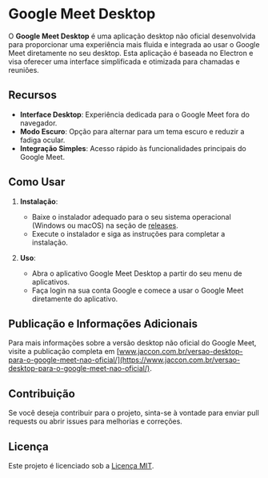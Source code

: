 # Google Meet Desktop

O **Google Meet Desktop** é uma aplicação desktop não oficial desenvolvida para proporcionar uma experiência mais fluida e integrada ao usar o Google Meet diretamente no seu desktop. Esta aplicação é baseada no Electron e visa oferecer uma interface simplificada e otimizada para chamadas e reuniões.

## Recursos

- **Interface Desktop**: Experiência dedicada para o Google Meet fora do navegador.
- **Modo Escuro**: Opção para alternar para um tema escuro e reduzir a fadiga ocular.
- **Integração Simples**: Acesso rápido às funcionalidades principais do Google Meet.

## Como Usar

1. **Instalação**:
   - Baixe o instalador adequado para o seu sistema operacional (Windows ou macOS) na seção de [releases](https://www.jaccon.com.br/versao-desktop-para-o-google-meet-nao-oficial/).
   - Execute o instalador e siga as instruções para completar a instalação.

2. **Uso**:
   - Abra o aplicativo Google Meet Desktop a partir do seu menu de aplicativos.
   - Faça login na sua conta Google e comece a usar o Google Meet diretamente do aplicativo.

## Publicação e Informações Adicionais

Para mais informações sobre a versão desktop não oficial do Google Meet, visite a publicação completa em [www.jaccon.com.br/versao-desktop-para-o-google-meet-nao-oficial/](https://www.jaccon.com.br/versao-desktop-para-o-google-meet-nao-oficial/).

## Contribuição

Se você deseja contribuir para o projeto, sinta-se à vontade para enviar pull requests ou abrir issues para melhorias e correções.

## Licença

Este projeto é licenciado sob a [Licença MIT](LICENSE).
